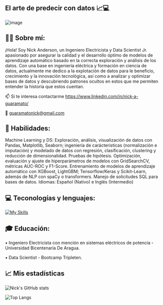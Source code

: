 ## El arte de predecir con datos 📈💻

![image](https://github.com/user-attachments/assets/f61aeece-fee3-41b6-bfb8-99c50ba8d25f)

## 🧑‍💻 Sobre mí:

¡Hola! Soy Nick Anderson, un Ingeniero Electricista y Data Scientist Jr. apasionado por asegurar la calidad y el desarrollo óptimo de modelos de aprendizaje automático basado en la correcta exploración y análisis de los datos. Con una base en ingeniería eléctrica y formación en ciencia de datos, actualmente me dedico a la explotación de datos para le beneficio, crecimiento y la innovación tecnológica, así como a analizar y optimizar bases de datos y descubriendo patrones ocultos en estos que me permiten entender la historia que estos cuentan.

📫 Si te interesa contactarme
https://www.linkedin.com/in/nick-a-guaramato/

💌 guaramatonick@gmail.com

## 📌 Habilidades:

Machine Learning y DS: Exploración, análisis, visualización de datos con Pandas, Matplotlib, Seaborn; ingeniería de carácteristicas (normalización e imputación) y modelado de datos con regresión, clasificación, clustering y reducción de dimensionalidad. Pruebas de hipótesis. Optimización, evaluación y ajuste de hiperparámetros de modelos con GridSearchCV, métricas AUC-ROC y F1-Score. Entrenamiento de modelos de aprendizaje automático con XGBoost, LightGBM; Tensorflow/Keras y Scikit-Learn, además de NLP con spaCy o transformers. Manejo de solicitudes SQL para bases de datos.
Idiomas: Español (Nativo) e Inglés (Intermedio)

## 💻 Teconologías y lenguajes: 

[![My Skills](https://skillicons.dev/icons?i=bash,ubuntu,github,py,sklearn,anaconda,autocad,css,latex,matlab,pytorch,tensorflow,vim,vscode,mysql)](https://skillicons.dev)

## 🎓 Educación:

▪︎ Ingeniero Electricista con mención en sistemas eléctricos de potencia - Universidad Bicentenaria De Aragua. 

▪︎ Data Scientist - Bootcamp Tripleten.

## 📈 Mis estadísticas

![Nick's GitHub stats](https://github-readme-stats.vercel.app/api?username=NickGuaramato&show_icons=true&theme=radical)

![Top Langs](https://github-readme-stats.vercel.app/api/top-langs/?username=NickGuaramato&layout=compact&theme=radical)
